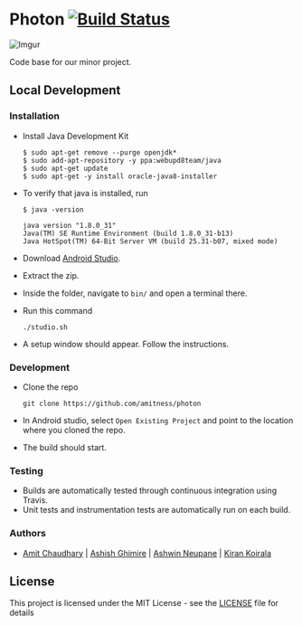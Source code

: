# Photon [![Build Status](https://travis-ci.org/amitness/photon.svg?branch=master)](https://travis-ci.org/amitness/photon)

![Imgur](http://i.imgur.com/6W9Fftu.png)

Code base for our minor project.

## Local Development
### Installation
- Install Java Development Kit
  ```
  $ sudo apt-get remove --purge openjdk*
  $ sudo add-apt-repository -y ppa:webupd8team/java
  $ sudo apt-get update
  $ sudo apt-get -y install oracle-java8-installer
  ```
- To verify that java is installed, run
  ```
  $ java -version
  
  java version "1.8.0_31"
  Java(TM) SE Runtime Environment (build 1.8.0_31-b13)
  Java HotSpot(TM) 64-Bit Server VM (build 25.31-b07, mixed mode)
  ```

- Download [Android Studio](https://developer.android.com/studio/index.html).

- Extract the zip.

- Inside the folder, navigate to `bin/` and open a terminal there.
- Run this command
  ```
  ./studio.sh
  ```
- A setup window should appear. Follow the instructions.

### Development
- Clone the repo
  ```
  git clone https://github.com/amitness/photon
  ```
- In Android studio, select `Open Existing Project` and point to the location where you cloned the repo.

- The build should start. 

### Testing
- Builds are automatically tested through continuous integration using Travis. 
- Unit tests and instrumentation tests are automatically run on each build.

### Authors
- [Amit Chaudhary](https://github.com/studenton) | [Ashish Ghimire](https://github.com/deashish) | [Ashwin Neupane](https://github.com/ashwin101) | [Kiran Koirala](https://github.com/koiralakiran1)

## License

This project is licensed under the MIT License - see the [LICENSE](LICENSE) file for details
